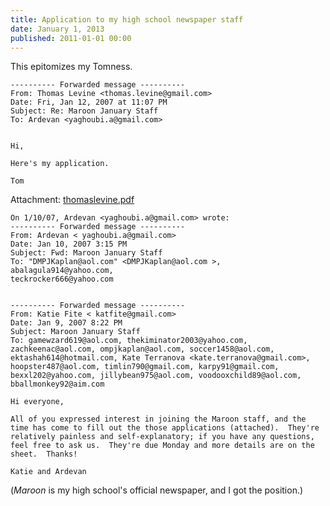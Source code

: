 ```yaml
---
title: Application to my high school newspaper staff
date: January 1, 2013
published: 2011-01-01 00:00
---
```

This epitomizes my Tomness.

    ---------- Forwarded message ----------
    From: Thomas Levine <thomas.levine@gmail.com>
    Date: Fri, Jan 12, 2007 at 11:07 PM
    Subject: Re: Maroon January Staff
    To: Ardevan <yaghoubi.a@gmail.com>


    Hi,

    Here's my application.

    Tom

Attachment: [thomaslevine.pdf](hs-newspaper-application/thomaslevine.pdf)

    On 1/10/07, Ardevan <yaghoubi.a@gmail.com> wrote:
    ---------- Forwarded message ----------
    From: Ardevan < yaghoubi.a@gmail.com>
    Date: Jan 10, 2007 3:15 PM
    Subject: Fwd: Maroon January Staff
    To: "DMPJKaplan@aol.com" <DMPJKaplan@aol.com >, abalagula914@yahoo.com,
    teckrocker666@yahoo.com


    ---------- Forwarded message ----------
    From: Katie Fite < katfite@gmail.com>
    Date: Jan 9, 2007 8:22 PM
    Subject: Maroon January Staff
    To: gamewzard619@aol.com, thekiminator2003@yahoo.com,
    zachkeenac@aol.com, ompjkaplan@aol.com, soccer1458@aol.com,
    ektashah614@hotmail.com, Kate Terranova <kate.terranova@gmail.com>,
    hoopster487@aol.com, timlin790@gmail.com, karpy91@gmail.com,
    bexxl202@yahoo.com, jillybean975@aol.com, voodooxchild89@aol.com,
    bballmonkey92@aim.com

    Hi everyone,

    All of you expressed interest in joining the Maroon staff, and the
    time has come to fill out the those applications (attached).  They're 
    relatively painless and self-explanatory; if you have any questions,
    feel free to ask us.  They're due Monday and more details are on the
    sheet.  Thanks!

    Katie and Ardevan


(*Maroon* is my high school's official newspaper, and I got the position.)
